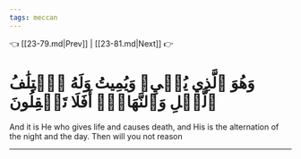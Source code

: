 ```yaml
---
tags: meccan
---
```


👈 [[23-79.md|Prev]] | [[23-81.md|Next]] 👉

# وَهُوَ ٱلَّذِي يُحۡيِۦ وَيُمِيتُ وَلَهُ ٱخۡتِلَٰفُ ٱلَّيۡلِ وَٱلنَّهَارِۚ أَفَلَا تَعۡقِلُونَ

And it is He who gives life and causes death, and His is the alternation of the night and the day. Then will you not reason

---

